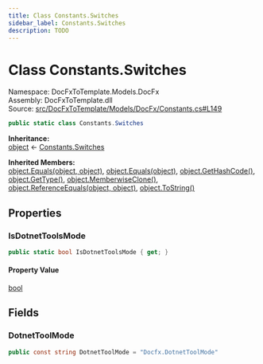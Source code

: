 ```yaml
---
title: Class Constants.Switches
sidebar_label: Constants.Switches
description: TODO
---
```


# Class Constants.Switches
Namespace: DocFxToTemplate.Models.DocFx   
Assembly: DocFxToTemplate.dll  
Source: [src/DocFxToTemplate/Models/DocFx/Constants.cs#L149](https://github.com/k-wojcik/DocFxToTemplate/blob/master/src/DocFxToTemplate/Models/DocFx/Constants.cs#L149)    
   

```csharp title="src/DocFxToTemplate/Models/DocFx/Constants.cs#L149" 
public static class Constants.Switches
```

**Inheritance:**   
[object](https://learn.microsoft.com/dotnet/api/system.object) &lt;- 
[Constants.Switches](../DocFxToTemplate.Models.DocFx/Constants.Switches)   

**Inherited Members:**   
[object.Equals(object, object)](https://learn.microsoft.com/dotnet/api/system.object.equals#system-object-equals(system-object-system-object)), [object.Equals(object)](https://learn.microsoft.com/dotnet/api/system.object.equals#system-object-equals(system-object)), [object.GetHashCode()](https://learn.microsoft.com/dotnet/api/system.object.gethashcode), [object.GetType()](https://learn.microsoft.com/dotnet/api/system.object.gettype), [object.MemberwiseClone()](https://learn.microsoft.com/dotnet/api/system.object.memberwiseclone), [object.ReferenceEquals(object, object)](https://learn.microsoft.com/dotnet/api/system.object.referenceequals), [object.ToString()](https://learn.microsoft.com/dotnet/api/system.object.tostring)   

   

## Properties
### IsDotnetToolsMode
   
            
```csharp title="src/DocFxToTemplate/Models/DocFx/Constants.cs#L153"
public static bool IsDotnetToolsMode { get; }
```   

#### Property Value
[bool](https://learn.microsoft.com/dotnet/api/system.boolean)   
   
   

## Fields
### DotnetToolMode
   
```csharp title="src/DocFxToTemplate/Models/DocFx/Constants.cs#L151"
public const string DotnetToolMode = "Docfx.DotnetToolMode"
```
   

   

   

   

   